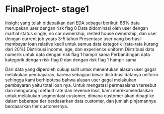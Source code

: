 # FinalProject- stage1

Insight yang telah didapatkan dari EDA sebagai berikut:
88% data merupakan user dengan risk flag 0
Data didominasi oleh user dengan martial status single, no car ownership, rented house ownership, dan user dengan current job years 3-5 tahun
Presentase user yang berhasil membayar loan relative kecil untuk semua data kategorik (rata-rata kurang dari 20%)
Distribusi income, age, dan experience uniform
Distribusi data numerik untuk data dengan risk flag 1 hampir sama
Perbandingan data kategorik dengan risk flag 0 dan dengan risk flag 1 hampir sama

Dari data yang diperoleh cukup sulit untuk menentukan alasan user gagal melakukan pembayaran, karena sebagian besar distribusi datanya uniform. sehingga kami berhipotesa bahwa alasan user gagal melakukan pembayaran yaitu total loan nya. Untuk mengatasi permasalahan tersebut dan mengurangi default rate dan revenue loss, kami merekomendasikan untuk melakukan segmentasi customer, dimana customer akan dibagi ke dalam beberapa tier berdasarkan data customer, dan jumlah pinjamannya berdasarkan tier customernya.
